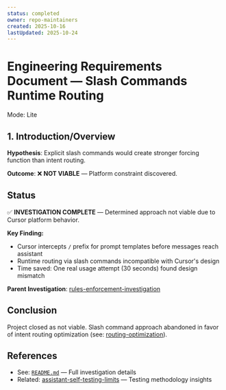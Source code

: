```yaml
---
status: completed
owner: repo-maintainers
created: 2025-10-16
lastUpdated: 2025-10-24
---
```


# Engineering Requirements Document — Slash Commands Runtime Routing

Mode: Lite

## 1. Introduction/Overview

**Hypothesis**: Explicit slash commands would create stronger forcing function than intent routing.

**Outcome**: ❌ **NOT VIABLE** — Platform constraint discovered.

## Status

✅ **INVESTIGATION COMPLETE** — Determined approach not viable due to Cursor platform behavior.

**Key Finding:**

- Cursor intercepts `/` prefix for prompt templates before messages reach assistant
- Runtime routing via slash commands incompatible with Cursor's design
- Time saved: One real usage attempt (30 seconds) found design mismatch

**Parent Investigation**: [rules-enforcement-investigation](../rules-enforcement-investigation/)

## Conclusion

Project closed as not viable. Slash command approach abandoned in favor of intent routing optimization (see: [routing-optimization](../routing-optimization/)).

## References

- See: [`README.md`](./README.md) — Full investigation details
- Related: [assistant-self-testing-limits](../assistant-self-testing-limits/) — Testing methodology insights
